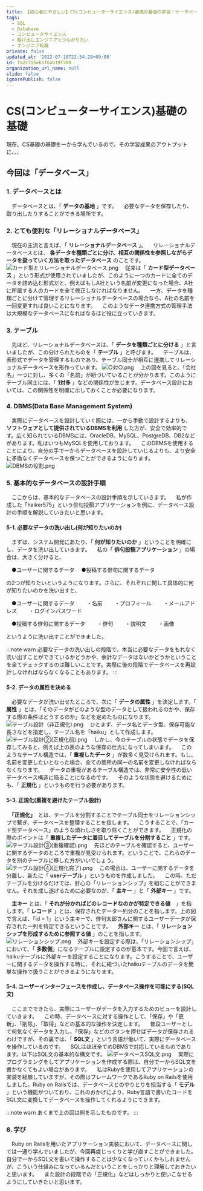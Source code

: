 ```yaml
---
title: 【初心者にやさしい】CS(コンピューターサイエンス)基礎の基礎の学習：データベース
tags:
  - SQL
  - Database
  - コンピュータサイエンス
  - 駆け出しエンジニアとつながりたい
  - エンジニア転職
private: false
updated_at: '2022-07-10T22:54:28+09:00'
id: fa2c355eb5f6ab19f380
organization_url_name: null
slide: false
ignorePublish: false
---
```

# CS(コンピューターサイエンス)基礎の基礎
現在、CS基礎の基礎を一から学んでいるので、その学習成果のアウトプットに、、、

## 今回は「データベース」

### 1. データベースとは
　データベースとは、「 __データの基地__ 」です。
　必要なデータを保存したり、取り出したりすることができる場所です。

### 2. とても便利な「リレーショナルデータベース」

　現在の主流と言えば、「 __リレーショナルデータベース__ 」。
　リレーショナルデータベースとは、 __各データを種類ごとに分け、相互の関係性を参照しながらデータを扱っていく方法を取ったデータベース__ のことです。
![カード型とリレーショナルデータベース.png](https://qiita-image-store.s3.ap-northeast-1.amazonaws.com/0/2375287/95b0cf1b-452f-0796-2ffc-f6875893d681.png)
　従来は「 __カード型データベース__ 」という形式が使用されていましたが、このように一つのカードに全てのデータを詰め込む形式だと、例えばもしA社という名前が変更になった場合、A社に所属する人のカードを全て修正しなければなりません。
　一方、データを種類ごとに分けて管理するリレーショナルデータベースの場合なら、A社の名前を一回変更すれば良いことになります。
　このようなデータ連携方式の管理手法は大規模なデータベースになればなるほど役に立っていきます。

### 3. テーブル
　先ほど、リレーショナルデータベースは、「 __データを種類ごとに分ける__ 」と言いましたが、この分けられたものを「 __テーブル__ 」と呼びます。
　テーブルは、表形式でデータを管理するものであり、テーブル同士が相互に連携してリレーショナルデータベースを形作っています。
![○対○.png](https://qiita-image-store.s3.ap-northeast-1.amazonaws.com/0/2375287/071e0532-2c4e-630a-dc29-355d7c273db5.png)
　上の図を見ると、「会社名」一つに対し、多くの「名前」が紐づいていることが分かります。このようにテーブル同士には、「 __1対多__ 」などの関係性が生じます。データベース設計においては、この関係性を明確に示しておくことが必要になります。

### 4. DBMS(Data Base Management System)
　実際にデータベースを設計していく際には、一から手動で設計するよりも、 __ソフトウェアとして提供されているDBMSを利用__ した方が、安全で効率的です。広く知られているDBMSには、OracleDB、MySQL、PostgreDB、DB2などがあります。私はいつもMySQLを使用しております。
　このDBMSを使用することにより、自分の手で一からデータベースを設計していじるよりも、より安全に矛盾なくデータベースを保つことができるようになります。
![DBMSの役割.png](https://qiita-image-store.s3.ap-northeast-1.amazonaws.com/0/2375287/c156ecbd-c24f-94a5-d221-c5ac8fcdd4fa.png)

### 5. 基本的なデータベースの設計手順
　ここからは、基本的なデータベースの設計手順を示していきます。
　私が作成した「haiker575」という俳句投稿アプリケーションを例に、データベース設計の手順を解説していきたいと思います。

#### 5-1. 必要なデータの洗い出し(何が知りたいのか)
　まずは、システム開発にあたり、「 __何が知りたいのか__ 」ということを明確にし、データを洗い出していきます。
　私の「 __俳句投稿アプリケーション__ 」の場合は、大きく分けると、

　●ユーザーに関するデータ
　●投稿する俳句に関するデータ

の2つが知りたいというようになります。さらに、それぞれに関して具体的に何が知りたいのかを洗い出すと、

　●ユーザーに関するデータ
　　・名前
　　・プロフィール
　　・メールアドレス
　　・ログインパスワード

　●投稿する俳句に関するデータ
　　・俳句
　　・説明文
　　・画像

というように洗い出すことができました。

:::note warn
必要なデータの洗い出しの段階で、本当に必要なデータをもれなく洗い出すことができているかどうかや、余計なデータはないかどうかということを全てチェックするのは難しいことです。実際に後の段階でデータベースを再設計しなければならなくなることもあります。
:::

#### 5-2. データの属性を決める
　必要なデータが洗い出せたところで、次に「 __データの属性__ 」を決定します。「 __属性__ 」とは、「そのデータがどのような型のデータとして扱われるのかや、保存する際の条件はどうするのか」などを定めたものになります。
![テーブル設計（非正規化).png](https://qiita-image-store.s3.ap-northeast-1.amazonaws.com/0/2375287/1262d15b-77c6-8b38-ab0b-1e1f55033aa5.png)
　ひとまず、データ名とデータ型、保存可能な長さなどを指定し、テーブル名を「haiku」として作成します。
![テーブル設計②(正規化前).png](https://qiita-image-store.s3.ap-northeast-1.amazonaws.com/0/2375287/e313bdff-b183-5165-e9bf-8d75ff3380b1.png)
　しかし、今のテーブルの状態でデータを保存してみると、例えば上の表のような保存の仕方になってしまいます。
　このようなテーブル構造では、「 __重複したデータ__ 」が数多く見受けられます。もし、名前を変更したいとなった場合、全ての箇所の同一の名前を変更しなければならなくなります。
　データの重複があるテーブル構造では、非常に安全性の低いデータベース構造に陥ることになるのです。
　そのような状態を避けるためにも、「 __正規化__ 」というものを行う必要があります。

#### 5-3. 正規化(重複を避けたテーブル設計)
　__「正規化」__　とは、テーブルを分割することでテーブル同士をリレーションシップで繋ぎ、データベースを整理することを指します。
　こうすることで、「カード型データベース」のような煩わしさを取り除くことができます。
　正規化の際のポイントは「 __重複したデータに着目してテーブルを分割すること__ 」です。
![テーブル設計③(重複確認).png](https://qiita-image-store.s3.ap-northeast-1.amazonaws.com/0/2375287/95461b74-d914-cb6d-73a4-4a5a92a492ad.png)
　先ほどのテーブルを確認すると、ユーザーに関するデータのところで重複が見受けられます。ということで、これらのデータを別のテーブルに移した方がいいでしょう。
![テーブル設計④(正規化完了).png](https://qiita-image-store.s3.ap-northeast-1.amazonaws.com/0/2375287/2d26485f-3a9d-6a8b-6eb7-ec75d2f83d87.png)
　この場合は、ユーザーに関するデータを分離し、新たに「 __userテーブル__ 」というものを作成しました。
　この時、ただテーブルを分けるだけでは、肝心の「リレーションシップ」を組むことができません。それを成し遂げるために必要なのが、「 __主キー__ 」と「 __外部キー__ 」です。

　__主キー__ とは、「 __それが分かればどのレコードなのかが特定できる値__　」を指します。「 __レコード__ 」とは、保存されたデータ一列分のことを指します。上の図で言えば、「id = 1」という主キーで、俳句太郎さんに関するユーザーデータが保存された一列を特定できるということです。
　__外部キー__ とは、「 __リレーションシップを形成するために参照する値__ 」のことを指します。
　![リレーションシップ.png](https://qiita-image-store.s3.ap-northeast-1.amazonaws.com/0/2375287/330e3b50-cbcb-120e-8ce0-928c7b39c55b.png)
　外部キーを設定する際は、「リレーションシップ」において、「 __多数側__」になるテーブルに設定するのが基本です。今回で言えば、haikuテーブルに外部キーを設定することになります。こうすることで、ユーザーに関するデータを操作する時に、それに紐づいたhaikuテーブルのデータを簡単な操作で扱うことができるようになります。

#### 5-4. ユーザーインターフェースを作成し、データベース操作を可能にする(SQL文)
　ここまでできたら、実際にユーザーがデータを入力するためのビューを設計していきます。
　この時、データベースに対する操作として、「保存」や「更新」、「削除」、「取得」などの基本的な操作を決定します。
　普段ユーザーとして何気なくデータを入力し、「保存」などのボタンを押せばデータが保存されるわけですが、その裏では、「 __SQL文__ 」という言語が働いて、実際にデータベースを操作しているのです。
　SQLはほぼ全てのDBMSで対応しているものであります。以下はSQL文の基本的な構文です。
![データベースSQL文.png](https://qiita-image-store.s3.ap-northeast-1.amazonaws.com/0/2375287/27aa4575-4727-e93e-a8dc-3f32fb223815.png)
　実際にプログラミングをしてアプリケーションを作成する際は、自分で一からSQL文を書かなくてもよい場合があります。
　私はRubyを使用してアプリケーションの実装を経験していますが、その際はフレームワークであるRuby on Railsを使用しました。Ruby on Railsでは、データベースとのやりとりを担当する「 __モデル__ 」という機能がついており、これのおかげにより、Ruby言語で書いたコードをSQL文に変換してデータベースを操作してくれるようにできます。

:::note warn
あくまで上の図は例を示したものです。
:::

### 6. 学び
　Ruby on Railsを用いたアプリケーション実装において、データベースに関しては一通り学んでいましたが、今回再度じっくりと学び直すことができました。自分で一からSQL文を書いて操作することは少なくなっていくかもしれませんが、こういう仕組みになっているんだということをしっかりと理解しておきたいと思います。
　また設計の段階での「正規化」などはしっかりと使いこなせるようにしていきたいと思います。
